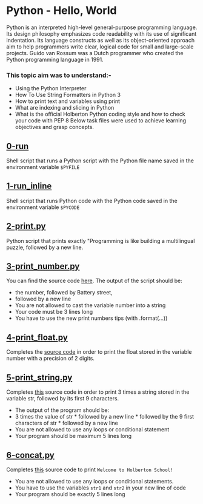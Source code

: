 # Python - Hello, World
Python is an interpreted high-level general-purpose programming language. Its design philosophy emphasizes code readability with its use of significant indentation. Its language constructs as well as its object-oriented approach aim to help programmers write clear, logical code for small and large-scale projects.
Guido van Rossum was a Dutch programmer who created the Python programming language in 1991.
### This topic aim was to understand:-
* Using the Python Interpreter
* How To Use String Formatters in Python 3
* How to print text and variables using print
* What are indexing and slicing in Python
* What is the official Holberton Python coding style and how to check your code with PEP 8
Below task files were used to achieve learning objectives and grasp concepts.
## [0-run](../0x00-python-hello_world/0-run)
Shell script that runs a Python script with the Python file name saved in the environment variable `$PYFILE`
## [1-run_inline](../0x00-python-hello_world/1-run_inline)
Shell script that runs Python code with the Python code saved in the environment variable `$PYCODE`
## [2-print.py](../0x00-python-hello_world/2-print.py)
Python script that prints exactly "Programming is like building a multilingual puzzle, followed by a new line.
## [3-print_number.py](../0x00-python-hello_world/3-print_number.py)
You can find the source code [here](https://github.com/holbertonschool/0x00.py/blob/master/3-print_number.py). 
The output of the script should be:
* the number, followed by Battery street,
* followed by a new line
* You are not allowed to cast the variable number into a string
* Your code must be 3 lines long
* You have to use the new print numbers tips (with .format(...))

## [4-print_float.py](../0x00-python-hello_world/4-print_float.py)
Completes the [source code](https://github.com/holbertonschool/0x00.py/blob/master/4-print_float.py) in order to print the float stored in the variable number with a precision of 2 digits.
## [5-print_string.py](../0x00-python-hello_world/5-print_string.py)
Completes [this](https://github.com/holbertonschool/0x00.py/blob/master/5-print_string.py) source code in order to print 3 times a string stored in the variable str, followed by its first 9 characters.
* The output of the program should be:
* 3 times the value of str
          * followed by a new line
          * followed by the 9 first characters of str
          * followed by a new line
* You are not allowed to use any loops or conditional statement
* Your program should be maximum 5 lines long
## [6-concat.py](../0x00-python-hello_world/6-concat.py)
Completes [this](https://github.com/holbertonschool/0x00.py/blob/master/6-concat.py) source code to print `Welcome to Holberton School!`
* You are not allowed to use any loops or conditional statements.
* You have to use the variables `str1` and `str2` in your new line of code
* Your program should be exactly 5 lines long


